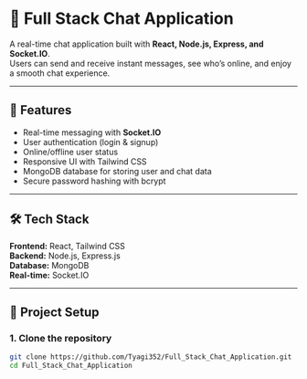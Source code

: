 # 💬 Full Stack Chat Application

A real-time chat application built with **React, Node.js, Express, and Socket.IO**.  
Users can send and receive instant messages, see who’s online, and enjoy a smooth chat experience.

---

## 🚀 Features
- Real-time messaging with **Socket.IO**
- User authentication (login & signup)
- Online/offline user status
- Responsive UI with Tailwind CSS
- MongoDB database for storing user and chat data
- Secure password hashing with bcrypt

---

## 🛠️ Tech Stack
**Frontend:** React, Tailwind CSS  
**Backend:** Node.js, Express.js  
**Database:** MongoDB  
**Real-time:** Socket.IO  

---

## 📂 Project Setup

### 1. Clone the repository
```bash
git clone https://github.com/Tyagi352/Full_Stack_Chat_Application.git
cd Full_Stack_Chat_Application
